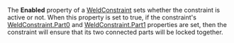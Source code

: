 The **Enabled** property of a [WeldConstraint](https://create.roblox.com/docs/reference/engine/classes/WeldConstraint) sets whether the constraint
is active or not. When this property is set to true, if the constraint's
[WeldConstraint.Part0](https://create.roblox.com/docs/reference/engine/classes/WeldConstraint#Part0) and [WeldConstraint.Part1](https://create.roblox.com/docs/reference/engine/classes/WeldConstraint#Part1) properties are set, then
the constraint will ensure that its two connected parts will be locked
together.